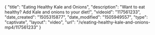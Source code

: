 {
    "title": "Eating Healthy Kale and Onions",
    "description": "Want to eat healthy? Add Kale and onions to your diet!",
    "videoid": "117561233",
    "date_created": "1505315877",
    "date_modified": "1505949557",
    "type": "captivate",
    "layout": "video",
    "url": "\/v\/eating-healthy-kale-and-onions-mp4\/117561233"
}